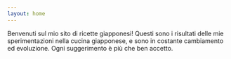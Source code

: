 ```yaml
---
layout: home
---
```

Benvenuti sul mio sito di ricette giapponesi!
Questi sono i risultati delle mie sperimentazioni nella cucina giapponese, e sono in costante cambiamento ed evoluzione. Ogni suggerimento è più che ben accetto.
